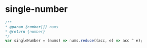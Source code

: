 
  # single-number

  ```javascript
  /**
 * @param {number[]} nums
 * @return {number}
 */
var singleNumber = (nums) => nums.reduce((acc, e) => acc ^ e);
  ```
  